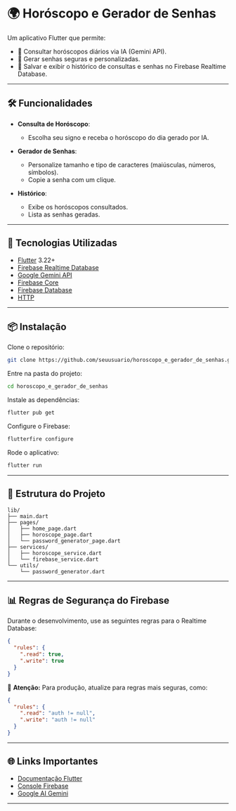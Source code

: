 # 🌍 Horóscopo e Gerador de Senhas

Um aplicativo Flutter que permite:

* 📌 Consultar horóscopos diários via IA (Gemini API).
* 🔐 Gerar senhas seguras e personalizadas.
* 📂 Salvar e exibir o histórico de consultas e senhas no Firebase Realtime Database.

---

## 🛠️ Funcionalidades

* **Consulta de Horóscopo**:

    * Escolha seu signo e receba o horóscopo do dia gerado por IA.
* **Gerador de Senhas**:

    * Personalize tamanho e tipo de caracteres (maiúsculas, números, símbolos).
    * Copie a senha com um clique.
* **Histórico**:

    * Exibe os horóscopos consultados.
    * Lista as senhas geradas.

---

## 🚀 Tecnologias Utilizadas

* [Flutter](https://flutter.dev/) 3.22+
* [Firebase Realtime Database](https://firebase.google.com/products/realtime-database)
* [Google Gemini API](https://ai.google.dev/)
* [Firebase Core](https://pub.dev/packages/firebase_core)
* [Firebase Database](https://pub.dev/packages/firebase_database)
* [HTTP](https://pub.dev/packages/http)

---

## 📦 Instalação

Clone o repositório:

```bash
git clone https://github.com/seuusuario/horoscopo_e_gerador_de_senhas.git
```

Entre na pasta do projeto:

```bash
cd horoscopo_e_gerador_de_senhas
```

Instale as dependências:

```bash
flutter pub get
```

Configure o Firebase:

```bash
flutterfire configure
```

Rode o aplicativo:

```bash
flutter run
```

---

## 📑 Estrutura do Projeto

```
lib/
├── main.dart
├── pages/
│   ├── home_page.dart
│   ├── horoscope_page.dart
│   └── password_generator_page.dart
├── services/
│   ├── horoscope_service.dart
│   └── firebase_service.dart
└── utils/
    └── password_generator.dart
```

---

## 📊 Regras de Segurança do Firebase

Durante o desenvolvimento, use as seguintes regras para o Realtime Database:

```json
{
  "rules": {
    ".read": true,
    ".write": true
  }
}
```

🚨 **Atenção:** Para produção, atualize para regras mais seguras, como:

```json
{
  "rules": {
    ".read": "auth != null",
    ".write": "auth != null"
  }
}
```

---

## 🌐 Links Importantes

* [Documentação Flutter](https://docs.flutter.dev/)
* [Console Firebase](https://console.firebase.google.com/)
* [Google AI Gemini](https://ai.google.dev/)

---


